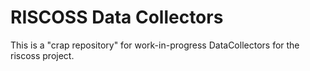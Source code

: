 # RISCOSS Data Collectors

This is a "crap repository" for work-in-progress DataCollectors for the riscoss project.
